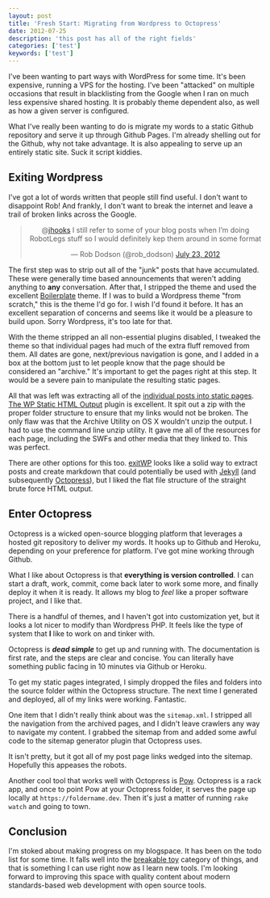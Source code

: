 ```yaml
---
layout: post
title: 'Fresh Start: Migrating from Wordpress to Octopress'
date: 2012-07-25
description: 'this post has all of the right fields'
categories: ['test']
keywords: ['test']
---
```




I've been wanting to part ways with WordPress for some time. It's been expensive, running a VPS for the hosting. I've been "attacked" on multiple occasions that result in blacklisting from the Google when I ran on much less expensive shared hosting. It is probably theme dependent also, as well as how a given server is configured.

What I've really been wanting to do is migrate my words to a static Github repository and serve it up through Github Pages. I'm already shelling out for the Github, why not take advantage. It is also appealing to serve up an entirely static site. Suck it script kiddies.

## Exiting Wordpress

I've got a lot of words written that people still find useful. I don't want to disappoint Rob! And frankly, I don't want to break the internet and leave a trail of broken links across the Google.

<div align="center"><blockquote class="twitter-tweet"><p>@<a href="https://twitter.com/jhooks">jhooks</a> I still refer to some of your blog posts when I’m doing RobotLegs stuff so I would definitely kep them around in some format</p>&mdash; Rob Dodson (@rob_dodson) <a href="https://twitter.com/rob_dodson/status/227195345283727360" data-datetime="2012-07-23T00:16:06+00:00">July 23, 2012</a></blockquote></div>

The first step was to strip out all of the "junk" posts that have accumulated. These were generally time based announcements that weren't adding anything to **any** conversation. After that, I stripped the theme and used the excellent [Boilerplate](https://wordpress.org/extend/themes/boilerplate) theme. If I was to build a Wordpress theme "from scratch," this is the theme I'd go for. I wish I'd found it before. It has an excellent separation of concerns and seems like it would be a pleasure to build upon. Sorry Wordpress, it's too late for that.

With the theme stripped an all non-essential plugins disabled, I tweaked the theme so that individual pages had much of the extra fluff removed from them. All dates are gone, next/previous navigation is gone, and I added in a box at the bottom just to let people know that the page should be considered an "archive." It's important to get the pages right at this step. It would be a severe pain to manipulate the resulting static pages.

All that was left was extracting all of the [individual posts into static pages](https://joelhooks.com/2009/12/24/continuous-scrolling-thumbnail-component-for-flex/). [The WP Static HTML Output](https://wordpress.org/extend/plugins/static-html-output-plugin/) plugin is excellent. It spit out a zip with the proper folder structure to ensure that my links would not be broken. The only flaw was that the Archive Utility on OS X wouldn't unzip the output. I had to use the command line unzip utility. It gave me all of the resources for each page, including the SWFs and other media that they linked to. This was perfect.

There are other options for this too. [exitWP](https://github.com/thomasf/exitwp/) looks like a solid way to extract posts and create markdown that could potentially be used with [Jekyll](https://github.com/mojombo/jekyll) (and subsequently [Octopress](https://octopress.org/)), but I liked the flat file structure of the straight brute force HTML output.

## Enter Octopress

Octopress is a wicked open-source blogging platform that leverages a hosted git repository to deliver my words. It hooks up to Github and Heroku, depending on your preference for platform. I've got mine working through Github.

What I like about Octopress is that **everything is version controlled**. I can start a draft, work, commit, come back later to work some more, and finally deploy it when it is ready. It allows my blog to _feel_ like a proper software project, and I like that.

There is a handful of themes, and I haven't got into customization yet, but it looks a lot nicer to modify than Wordpress PHP. It feels like the type of system that **I** like to work on and tinker with.

Octopress is **_dead simple_** to get up and running with. The documentation is first rate, and the steps are clear and concise. You can literally have something public facing in 10 minutes via Github or Heroku.

To get my static pages integrated, I simply dropped the files and folders into the source folder within the Octopress structure. The next time I generated and deployed, all of my links were working. Fantastic.

One item that I didn't really think about was the `sitemap.xml`. I stripped all the navigation from the archived pages, and I didn't leave crawlers any way to navigate my content. I grabbed the sitemap from and added some awful code to the sitemap generator plugin that Octopress uses.

It isn't pretty, but it got all of my post page links wedged into the sitemap. Hopefully this appeases the robots.

Another cool tool that works well with Octopress is [Pow](https://pow.cx/). Octopress is a rack app, and once to point Pow at your Octopress folder, it serves the page up locally at `https://foldername.dev`. Then it's just a matter of running `rake watch` and going to town.

## Conclusion

I'm stoked about making progress on my blogspace. It has been on the todo list for some time. It falls well into the [breakable toy](https://redsquirrel.com/dave/work/a2j/patterns/BreakableToys.html) category of things, and that is something I can use right now as I learn new tools. I'm looking forward to improving this space with quality content about modern standards-based web development with open source tools.
